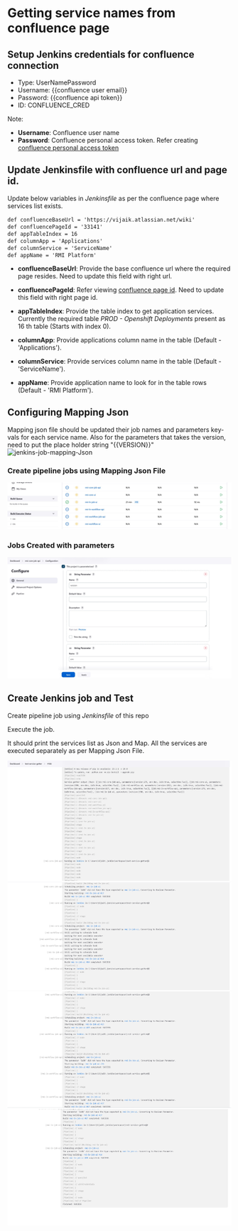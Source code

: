 # Getting service names from confluence page

## Setup Jenkins credentials for confluence connection
- Type: UserNamePassword
- Username: {{confluence user email}}
- Password: {{confluence api token}}
- ID: CONFLUENCE_CRED

Note: 
- **Username**: Confluence user name
- **Password**: Confluence personal access token. Refer creating [confluence personal access token](https://confluence.atlassian.com/enterprise/using-personal-access-tokens-1026032365.html)

## Update Jenkinsfile with confluence url and page id.
Update below variables in *Jenkinsfile* as per the confluence page where services list exists.

```
def confluenceBaseUrl = 'https://vijaik.atlassian.net/wiki'
def confluencePageId = '33141'
def appTableIndex = 16
def columnApp = 'Applications'
def columnService = 'ServiceName'
def appName = 'RMI Platform'
```
- **confluenceBaseUrl**: Provide the base confluence url where the required page resides. Need to update this field with right url.

- **confluencePageId**: Refer viewing [confluence page id](https://confluence.atlassian.com/confkb/how-to-get-confluence-page-id-648380445.html). Need to update this field with right page id.

- **appTableIndex**: Provide the table index to get application services. Currently the required table *PROD - Openshift Deployments* present as 16 th table (Starts with index 0).

- **columnApp**: Provide applications column name in the table (Default - 'Applications').

- **columnService**: Provide services column name in the table (Default - 'ServiceName').

- **appName**: Provide application name to look for in the table rows (Default - 'RMI Platform').

## Configuring Mapping Json 

Mapping json file should be updated their job names and parameters key-vals for each service name.
Also for the parameters that takes the version, need to put the place holder string "{{VERSION}}"
![jenkins-job-mapping-Json](https://github.com/vijaikannangit/test-service-getter/blob/main/mapping_json_file.jpeg)

### Create pipeline jobs using Mapping Json File


![jenkins-job-mapping-Json](https://github.com/vijaikannangit/test-service-getter/blob/main/mapping_json.jpeg)


### Jobs Created with parameters

![jenkins-job-mapping-Json-Parameters](https://github.com/vijaikannangit/test-service-getter/blob/main/mapping_json_parameters.jpeg)

## Create Jenkins job and Test
Create pipeline job using *Jenkinsfile* of this repo

Execute the job.

It should print the services list as Json and Map. All the services are executed separately as per Mapping Json File.

![jenkins-job-listing-services](https://github.com/vijaikannangit/test-service-getter/blob/main/jenkins-job-listing-services1.png)
![jenkins-job-listing-services](https://github.com/vijaikannangit/test-service-getter/blob/main/jenkins-job-listing-services2.png)
![jenkins-job-listing-services](https://github.com/vijaikannangit/test-service-getter/blob/main/jenkins-job-listing-services3.png)
![jenkins-job-listing-services](https://github.com/vijaikannangit/test-service-getter/blob/main/jenkins-job-listing-services4.png)

